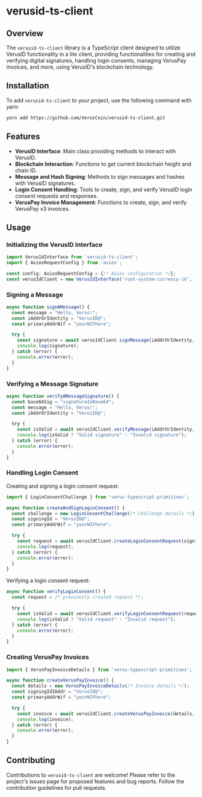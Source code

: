 # verusid-ts-client

## Overview

The `verusid-ts-client` library is a TypeScript client designed to utilize VerusID functionality in a lite client, providing functionalities for creating and verifying digital signatures, handling login consents, managing VerusPay invoices, and more, using VerusID's blockchain technology.

## Installation

To add `verusid-ts-client` to your project, use the following command with yarn:

```bash
yarn add https://github.com/VerusCoin/verusid-ts-client.git
```

## Features

- **VerusID Interface**: Main class providing methods to interact with VerusID.
- **Blockchain Interaction**: Functions to get current blockchain height and chain ID.
- **Message and Hash Signing**: Methods to sign messages and hashes with VerusID signatures.
- **Login Consent Handling**: Tools to create, sign, and verify VerusID login consent requests and responses.
- **VerusPay Invoice Management**: Functions to create, sign, and verify VerusPay v3 invoices.

## Usage

### Initializing the VerusID Interface

```typescript
import VerusIdInterface from 'verusid-ts-client';
import { AxiosRequestConfig } from 'axios';

const config: AxiosRequestConfig = {/* Axios configuration */};
const verusIdClient = new VerusIdInterface('root-system-currency-id', 'http://your-verusd-node.com', config);
```

### Signing a Message

```typescript
async function signAMessage() {
  const message = "Hello, Verus!";
  const iAddrOrIdentity = "VerusID@";
  const primaryAddrWif = "yourWIFhere";

  try {
    const signature = await verusIdClient.signMessage(iAddrOrIdentity, message, primaryAddrWif);
    console.log(signature);
  } catch (error) {
    console.error(error);
  }
}
```

### Verifying a Message Signature

```typescript
async function verifyAMessageSignature() {
  const base64Sig = "signatureInBase64";
  const message = "Hello, Verus!";
  const iAddrOrIdentity = "VerusID@";

  try {
    const isValid = await verusIdClient.verifyMessage(iAddrOrIdentity, base64Sig, message);
    console.log(isValid ? "Valid signature" : "Invalid signature");
  } catch (error) {
    console.error(error);
  }
}
```

### Handling Login Consent

Creating and signing a login consent request:

```typescript
import { LoginConsentChallenge } from 'verus-typescript-primitives';

async function createAndSignLoginConsent() {
  const challenge = new LoginConsentChallenge(/* Challenge details */);
  const signingId = "VerusID@";
  const primaryAddrWif = "yourWIFhere";

  try {
    const request = await verusIdClient.createLoginConsentRequest(signingId, challenge, primaryAddrWif);
    console.log(request);
  } catch (error) {
    console.error(error);
  }
}
```

Verifying a login consent request:

```typescript
async function verifyLoginConsent() {
  const request = /* previously created request */;

  try {
    const isValid = await verusIdClient.verifyLoginConsentRequest(request);
    console.log(isValid ? "Valid request" : "Invalid request");
  } catch (error) {
    console.error(error);
  }
}
```

### Creating VerusPay Invoices

```typescript
import { VerusPayInvoiceDetails } from 'verus-typescript-primitives';

async function createVerusPayInvoice() {
  const details = new VerusPayInvoiceDetails(/* Invoice details */);
  const signingIdIAddr = "VerusID@";
  const primaryAddrWif = "yourWIFhere";

  try {
    const invoice = await verusIdClient.createVerusPayInvoice(details, signingIdIAddr, primaryAddrWif);
    console.log(invoice);
  } catch (error) {
    console.error(error);
  }
}
```

## Contributing

Contributions to `verusid-ts-client` are welcome! Please refer to the project's issues page for proposed features and bug reports. Follow the contribution guidelines for pull requests.
